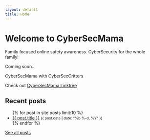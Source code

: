 ```yaml
---
layout: default
title: Home
---
```


# Welcome to CyberSecMama

Family focused online safety awareness. CyberSecurity for the whole family!

Coming soon... 
<p>CyberSecMama with CyberSecCritters<br>
  
Check out <a href="https://linktr.ee/CyberSecMama" target="_blank" rel="noopener">CyberSecMama Linktree</a></p>

<nav class="post-menu" aria-label="Recent posts">
  <h2>Recent posts</h2>
  <ul>
    {% for post in site.posts limit:10 %}
      <li>
        <a href="{{ post.url | relative_url }}">{{ post.title }}</a>
        <small class="post-date">{{ post.date | date: "%b %-d, %Y" }}</small>
      </li>
    {% endfor %}
  </ul>
  <p class="all-posts"><a href="{{ '/archives' | relative_url }}">See all posts</a></p>
</nav>
